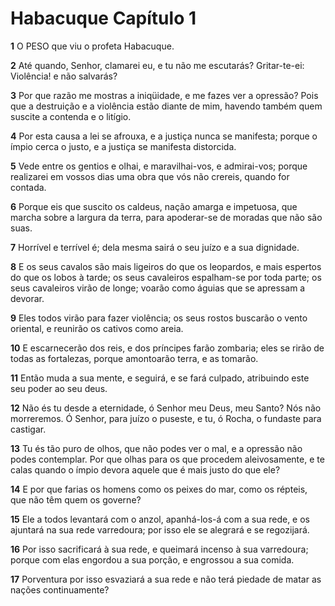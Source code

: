 # Habacuque Capítulo 1

**1** 	O PESO que viu o profeta Habacuque.

**2** 	Até quando, Senhor, clamarei eu, e tu não me escutarás? Gritar-te-ei: Violência! e não salvarás?

**3** 	Por que razão me mostras a iniqüidade, e me fazes ver a opressão? Pois que a destruição e a violência estão diante de mim, havendo também quem suscite a contenda e o litígio.

**4** 	Por esta causa a lei se afrouxa, e a justiça nunca se manifesta; porque o ímpio cerca o justo, e a justiça se manifesta distorcida.

**5** 	Vede entre os gentios e olhai, e maravilhai-vos, e admirai-vos; porque realizarei em vossos dias uma obra que vós não crereis, quando for contada.

**6** 	Porque eis que suscito os caldeus, nação amarga e impetuosa, que marcha sobre a largura da terra, para apoderar-se de moradas que não são suas.

**7** 	Horrível e terrível é; dela mesma sairá o seu juízo e a sua dignidade.

**8** 	E os seus cavalos são mais ligeiros do que os leopardos, e mais espertos do que os lobos à tarde; os seus cavaleiros espalham-se por toda parte; os seus cavaleiros virão de longe; voarão como águias que se apressam a devorar.

**9** 	Eles todos virão para fazer violência; os seus rostos buscarão o vento oriental, e reunirão os cativos como areia.

**10** 	E escarnecerão dos reis, e dos príncipes farão zombaria; eles se rirão de todas as fortalezas, porque amontoarão terra, e as tomarão.

**11** 	Então muda a sua mente, e seguirá, e se fará culpado, atribuindo este seu poder ao seu deus.

**12** 	Não és tu desde a eternidade, ó Senhor meu Deus, meu Santo? Nós não morreremos. Ó Senhor, para juízo o puseste, e tu, ó Rocha, o fundaste para castigar.

**13** 	Tu és tão puro de olhos, que não podes ver o mal, e a opressão não podes contemplar. Por que olhas para os que procedem aleivosamente, e te calas quando o ímpio devora aquele que é mais justo do que ele?

**14** 	E por que farias os homens como os peixes do mar, como os répteis, que não têm quem os governe?

**15** 	Ele a todos levantará com o anzol, apanhá-los-á com a sua rede, e os ajuntará na sua rede varredoura; por isso ele se alegrará e se regozijará.

**16** 	Por isso sacrificará à sua rede, e queimará incenso à sua varredoura; porque com elas engordou a sua porção, e engrossou a sua comida.

**17** 	Porventura por isso esvaziará a sua rede e não terá piedade de matar as nações continuamente?

